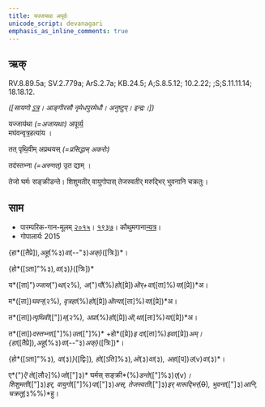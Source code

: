 ```yaml
---
title: यज्जयथा अपूर्वः  
unicode_script: devanagari  
emphasis_as_inline_comments: true
---   
```


## ऋक्

RV.8.89.5a; SV.2.779a; ArS.2.7a; KB.24.5; A;S.8.5.12; 10.2.22; ;S;S.11.11.14; 18.18.12.

*([सायणो [ऽत्र](https://archive.org/stream/RgVedaWithSayanasCommentaryPart3/rv_sayanabhasya_part3#page/n991/mode/2up&sa=D&ust=1542425956269000)। आङ्गीरसौ नृमेधपुरमेधौ। अनुष्टुप्। इन्द्रः।])*

यज्जाय॑था *(=अजायथाः)* अपूर्व्य॒  
मघ॑वन्वृत्र॒हत्या॑य ।

तत् पृथि॒वीम् अप्रथयस् *(=प्रसिद्धाम् अकरोः)*

तद॑स्तभ्ना *(=अरुणत्)* उ॒त द्याम् ।

तेजो घर्मः सङ्क्रीडन्ते। शिशुमतीर् वायुगोपास् तेजस्वतीर् मरुद्भिर् भुवनानि चक्रतुः।

## साम

- पारम्परिक-गान-मूलम् [२०१५](https://archive.org/stream/sAmaveda-jaiminIya-paravastu-paramparA-docs/VIVAAHA%20UPANAYANA%20SAAMAANI#page/n3/mode/1up&sa=D&ust=1542425956271000)। [१९३७](https://archive.org/stream/sAmaveda-jaiminIya-paravastu-paramparA-docs/sAmaveda-paravastu-1937#page/n8/mode/1up&sa=D&ust=1542425956271000)। कौथुमगाना[न्यत्र](https://archive.org/details/SamaVedaSanhitaWithSayanabhashyaVolume2SatyavrataSamasrami1876bis_201804/page/n291&sa=D&ust=1542425956272000)।
- गोपालार्यः 2015  
<div class="audioEmbed" src="https://archive
.org/download/jaiminIya-sAma-gAna-paravastu-tradition-gopAla-2015/yaj-jAyathA-apUrvya.mp3"></div>

{हा*([तैप्रे])*,अहू*(%३)*वा*(--"३)*अक्}*([त्रिः])*।

{हो*([ऽता]"%३)*,वा*(३)*}*([त्रिः])*

य*([ता]")*ज्जाय*(")*था*(२%)*, अ*(")*पौ*(%)*हो*([प्रे])*ऒर्+वा*([ता]%)*या*([प्रे])*अ।

म*([ता])*घवन्*(२%)*, वृत्रहा*(%)*हो*([प्रे])*ऒत्या*([ता]%)*या*([प्रे])*अ।

त*([ता])*त्पृथिवी*(["])*म्*(२%)*, अप्रा*(%)*हो*([प्रे])*ऒ,था*([ता]%)*या*([प्रे])*अ।

त*([ता])*दस्तभ्ना*(["]%)*उत*(["]%)* +हो*([प्रे])*इ दा*([ता]%)*इवा*([प्रे])*अम्।  
{हा*([तैप्रे])*,अहू*(%३)*वा*(--”३)*अक्}*([त्रिः])*।

{हो*([ऽता]"%३)*, वा*(३)*}*([द्विः])*, हो*([ऽति]%३)*,ओ*(३)*वा*(३)*, अह*([प])*उ*(v)*वा*(३)*।

ए*(")*ऎ ते*([लौ२]%)*जो*(["]३)* घर्मस् सङ्क्री*(%)*डन्ते*(["]%३)*ए*(v)*।  
शिशुमती*(["]३)*इर्, वायुगो*(["]%)*पा*(["]३)*अस्, तेजस्वती*(["]३)*इर् मारूद्भिर्*(~~0~~)*, भुवना*(["]३)*आनि, चक्रतू*(३%%)*हु।